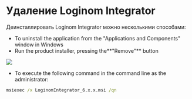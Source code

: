 # Удаление Loginom Integrator

Деинсталлировать Loginom Integrator можно несколькими способами:

* To uninstall the application from the "Applications and Components" window in Windows
* Run the product installer, pressing the**"Remove"** button

![](../images/integrator_msi_remove.png)

* To execute the following command in the command line as the administrator:

```cmd
msiexec /x LoginomIntegrator_6.x.x.msi /qn
```
